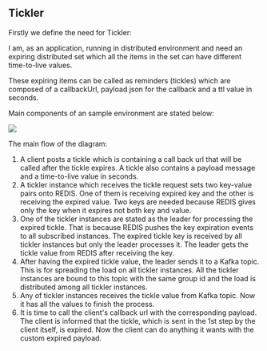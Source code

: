 Tickler
-----------------
Firstly we define the need for Tickler: 

I am, as an application, running in distributed environment and need an expiring distributed set which all the items in the set can have different time-to-live values.

These expiring items can be called as reminders (tickles) which are composed of a callbackUrl, payload json for the callback and a ttl value in seconds.

Main components of an sample environment are stated below:

<img src="https://i.ibb.co/bb8Swkk/tickler-1.png"/>

The main flow of the diagram:

 1. A client posts a tickle which is containing a call back url that will be called after the tickle expires. A tickle also contains a payload message and a time-to-live value in seconds. 
 2. A tickler instance which receives the tickle request sets two key-value pairs onto REDIS. One of them is receiving expired key and the other is receiving the expired value. Two keys are needed because REDIS gives only the key when it expires not both key and value. 
 3. One of the tickler instances are stated as the leader for processing the expired tickle. That is because REDIS pushes the key expiration events to all subscribed instances. The expired tickle key is received by all tickler instances but only the leader processes it. The leader gets the tickle value from REDIS after receiving the key.
 4. After having the expired tickle value, the leader sends it to a Kafka topic. This is for spreading the load on all tickler instances. All the tickler instances are bound to this topic with the same group id and the load is distributed among all tickler instances.
 5. Any of tickler instances receives the tickle value from Kafka topic. Now it has all the values to finish the process.
 6. It is time to call the client's callback url with the corresponding payload. The client is informed that the tickle, which is sent in the 1st step by the client itself, is expired. Now the client can do anything it wants with the custom expired payload.
